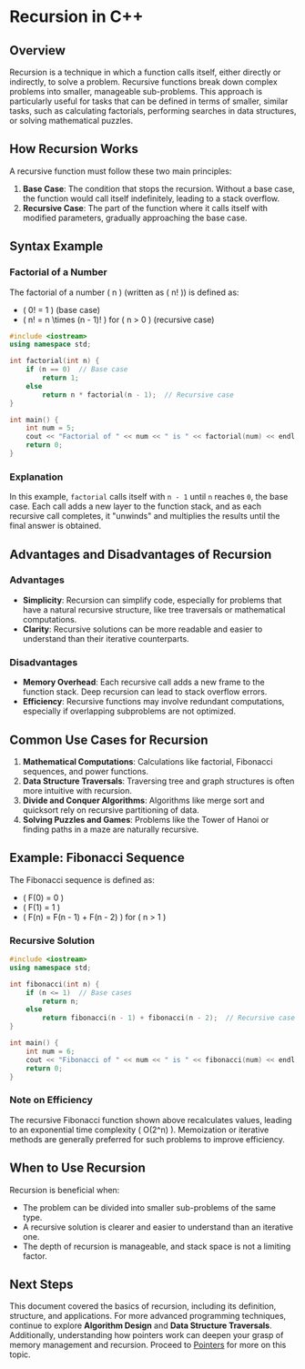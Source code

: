 # Recursion in C++

## Overview

Recursion is a technique in which a function calls itself, either directly or indirectly, to solve a problem. Recursive functions break down complex problems into smaller, manageable sub-problems. This approach is particularly useful for tasks that can be defined in terms of smaller, similar tasks, such as calculating factorials, performing searches in data structures, or solving mathematical puzzles.

## How Recursion Works

A recursive function must follow these two main principles:
1. **Base Case**: The condition that stops the recursion. Without a base case, the function would call itself indefinitely, leading to a stack overflow.
2. **Recursive Case**: The part of the function where it calls itself with modified parameters, gradually approaching the base case.

## Syntax Example

### Factorial of a Number

The factorial of a number \( n \) (written as \( n! \)) is defined as:
- \( 0! = 1 \) (base case)
- \( n! = n \times (n - 1)! \) for \( n > 0 \) (recursive case)

```cpp
#include <iostream>
using namespace std;

int factorial(int n) {
    if (n == 0)  // Base case
        return 1;
    else
        return n * factorial(n - 1);  // Recursive case
}

int main() {
    int num = 5;
    cout << "Factorial of " << num << " is " << factorial(num) << endl;  // Output: 120
    return 0;
}
```

### Explanation

In this example, `factorial` calls itself with `n - 1` until `n` reaches `0`, the base case. Each call adds a new layer to the function stack, and as each recursive call completes, it "unwinds" and multiplies the results until the final answer is obtained.

## Advantages and Disadvantages of Recursion

### Advantages
- **Simplicity**: Recursion can simplify code, especially for problems that have a natural recursive structure, like tree traversals or mathematical computations.
- **Clarity**: Recursive solutions can be more readable and easier to understand than their iterative counterparts.

### Disadvantages
- **Memory Overhead**: Each recursive call adds a new frame to the function stack. Deep recursion can lead to stack overflow errors.
- **Efficiency**: Recursive functions may involve redundant computations, especially if overlapping subproblems are not optimized.

## Common Use Cases for Recursion

1. **Mathematical Computations**: Calculations like factorial, Fibonacci sequences, and power functions.
2. **Data Structure Traversals**: Traversing tree and graph structures is often more intuitive with recursion.
3. **Divide and Conquer Algorithms**: Algorithms like merge sort and quicksort rely on recursive partitioning of data.
4. **Solving Puzzles and Games**: Problems like the Tower of Hanoi or finding paths in a maze are naturally recursive.

## Example: Fibonacci Sequence

The Fibonacci sequence is defined as:
- \( F(0) = 0 \)
- \( F(1) = 1 \)
- \( F(n) = F(n - 1) + F(n - 2) \) for \( n > 1 \)

### Recursive Solution

```cpp
#include <iostream>
using namespace std;

int fibonacci(int n) {
    if (n <= 1)  // Base cases
        return n;
    else
        return fibonacci(n - 1) + fibonacci(n - 2);  // Recursive case
}

int main() {
    int num = 6;
    cout << "Fibonacci of " << num << " is " << fibonacci(num) << endl;  // Output: 8
    return 0;
}
```

### Note on Efficiency

The recursive Fibonacci function shown above recalculates values, leading to an exponential time complexity \( O(2^n) \). Memoization or iterative methods are generally preferred for such problems to improve efficiency.

## When to Use Recursion

Recursion is beneficial when:
- The problem can be divided into smaller sub-problems of the same type.
- A recursive solution is clearer and easier to understand than an iterative one.
- The depth of recursion is manageable, and stack space is not a limiting factor.

## Next Steps

This document covered the basics of recursion, including its definition, structure, and applications. For more advanced programming techniques, continue to explore **Algorithm Design** and **Data Structure Traversals**. Additionally, understanding how pointers work can deepen your grasp of memory management and recursion. Proceed to [Pointers](../08_Pointers/README.md) for more on this topic.
